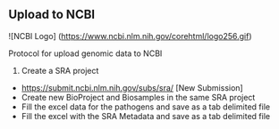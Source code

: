 ## Upload to NCBI

![NCBI Logo]
(https://www.ncbi.nlm.nih.gov/corehtml/logo256.gif)


Protocol for upload genomic data to NCBI

1. Create a SRA project
  
  * https://submit.ncbi.nlm.nih.gov/subs/sra/ [New Submission]
  * Create new BioProject and Biosamples in the same SRA project
  * Fill the excel data for the pathogens and save as a tab delimited file
  * Fill the excel with the SRA Metadata and save as a tab delimited file
